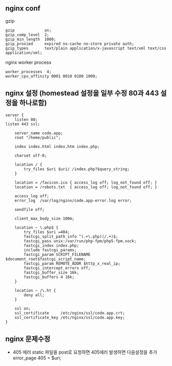 

nginx conf
----------

gzip
```
gzip             on;
gzip_comp_level  2;
gzip_min_length  1000;
gzip_proxied     expired no-cache no-store private auth;
gzip_types       text/plain application/x-javascript text/xml text/css application/xml;
```

nginx worker process
```
worker_processes  4;
worker_cpu_affinity 0001 0010 0100 1000;
```

nginx 설정 (homestead 설정을 일부 수정 80과 443 설정을 하나로함)
----------------------------------------------------------------

```
server {
    listen 80;
listen 443 ssl;

    server_name code.app;
    root "/home/public";

    index index.html index.htm index.php;

    charset utf-8;

    location / {
        try_files $uri $uri/ /index.php?$query_string;
    }

    location = /favicon.ico { access_log off; log_not_found off; }
    location = /robots.txt  { access_log off; log_not_found off; }

    access_log off;
    error_log  /var/log/nginx/code.app-error.log error;

    sendfile off;

    client_max_body_size 100m;

    location ~ \.php$ {
        try_files $uri =404;
        fastcgi_split_path_info ^(.+\.php)(/.+)$;
        fastcgi_pass unix:/var/run/php-fpm/php5-fpm.sock;
        fastcgi_index index.php;
        include fastcgi_params;
        fastcgi_param SCRIPT_FILENAME $document_root$fastcgi_script_name;
        fastcgi_param REMOTE_ADDR $http_x_real_ip;
        fastcgi_intercept_errors off;
        fastcgi_buffer_size 16k;
        fastcgi_buffers 4 16k;
    }

    location ~ /\.ht {
        deny all;
    }

    ssl on;
    ssl_certificate     /etc/nginx/ssl/code.app.crt;
    ssl_certificate_key /etc/nginx/ssl/code.app.key;
}
```

nginx 문제수정
------------------

* 405 에러
 static 파일을 post로 요청하면 405에러 발생하면 다음설정을 추가
 error_page 405 = $uri;
